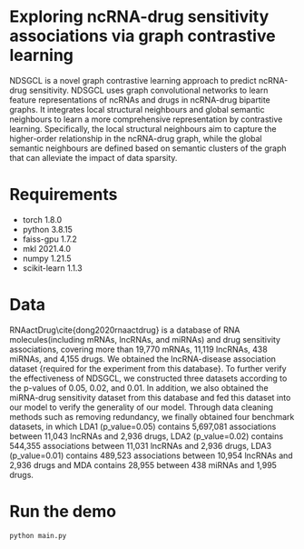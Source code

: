 # Exploring ncRNA-drug sensitivity associations via graph contrastive learning
NDSGCL is a novel graph contrastive learning approach to predict ncRNA-drug sensitivity. NDSGCL uses graph convolutional networks to learn feature representations of ncRNAs and drugs in ncRNA-drug bipartite graphs. It integrates local structural neighbours and global semantic neighbours to learn a more comprehensive representation by contrastive learning. Specifically, the local structural neighbours aim to capture the higher-order relationship in the ncRNA-drug graph, while the global semantic neighbours are defined based on semantic clusters of the graph that can alleviate the impact of data sparsity.
# Requirements
- torch 1.8.0
- python 3.8.15
- faiss-gpu 1.7.2
- mkl 2021.4.0
- numpy 1.21.5
- scikit-learn 1.1.3
# Data
RNAactDrug\cite{dong2020rnaactdrug} is a database of RNA molecules(including mRNAs, lncRNAs, and miRNAs) and drug sensitivity associations, covering more than 19,770 mRNAs, 11,119 lncRNAs, 438 miRNAs, and 4,155 drugs. We obtained the lncRNA-disease association dataset {required for the experiment from this database}. To further verify the effectiveness of NDSGCL, we constructed three datasets according to the p-values of 0.05, 0.02, and 0.01. In addition, we also obtained the miRNA-drug sensitivity dataset from this database and fed this dataset into our model to verify the generality of our model. Through data cleaning methods such as removing redundancy, we finally obtained four benchmark datasets, in which LDA1 (p\_value=0.05) contains 5,697,081 associations between 11,043 lncRNAs and 2,936 drugs, LDA2 (p\_value=0.02) contains 544,355 associations between 11,031 lncRNAs and 2,936 drugs, LDA3 (p\_value=0.01) contains 489,523 associations between 10,954 lncRNAs and 2,936 drugs and MDA contains 28,955 between 438 miRNAs and 1,995 drugs.

# Run the demo
```
python main.py
```
